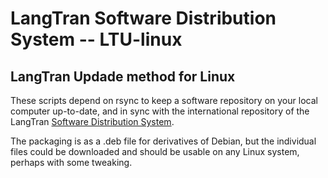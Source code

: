 # LangTran Software Distribution System -- LTU-linux
## LangTran Updade method for Linux

These scripts depend on rsync to keep a software repository on your local computer up-to-date, and in sync with the international repository of the LangTran [Software Distribution System](http://lingtransoft.info/apps/langtran).

The packaging is as a .deb file for derivatives of Debian, but the individual files could be downloaded and should be usable on any Linux system, perhaps with some tweaking.
